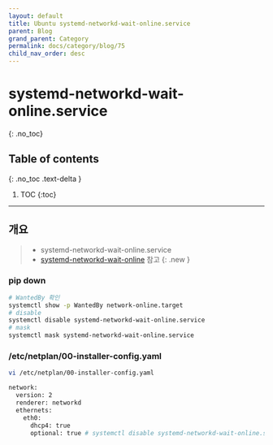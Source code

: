 ```yaml
---
layout: default
title: Ubuntu systemd-networkd-wait-online.service
parent: Blog
grand_parent: Category
permalink: docs/category/blog/75
child_nav_order: desc
---
```

# systemd-networkd-wait-online.service
{: .no_toc}

## Table of contents
{: .no_toc .text-delta }

1. TOC
{:toc}

---
## 개요

> - systemd-networkd-wait-online.service
> - [systemd-networkd-wait-online](https://www.freedesktop.org/software/systemd/man/systemd-networkd-wait-online.service.html) 참고 
{: .new }

### pip down

```bash
# WantedBy 확인
systemctl show -p WantedBy network-online.target
# disable
systemctl disable systemd-networkd-wait-online.service
# mask
systemctl mask systemd-networkd-wait-online.service
```

### /etc/netplan/00-installer-config.yaml

```bash
vi /etc/netplan/00-installer-config.yaml

network:
  version: 2
  renderer: networkd
  ethernets:
    eth0:
      dhcp4: true
      optional: true # systemctl disable systemd-networkd-wait-online.service
```